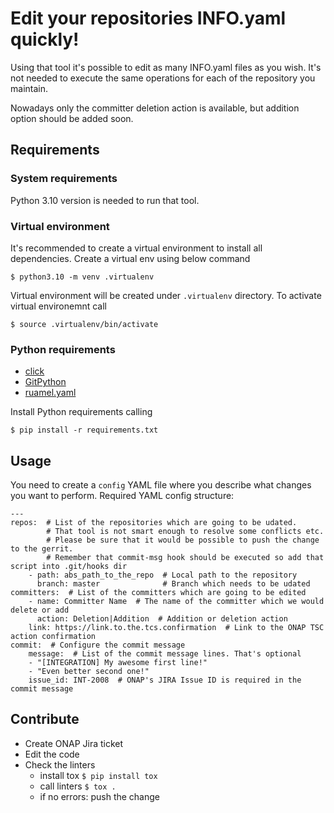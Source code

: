 # Edit your repositories INFO.yaml quickly!

Using that tool it's possible to edit as many INFO.yaml files as you wish. It's not needed to execute the same operations for each of the repository you maintain.

Nowadays only the committer deletion action is available, but addition option should be added soon.

## Requirements

### System requirements

Python 3.10 version is needed to run that tool.

### Virtual environment

It's recommended to create a virtual environment to install all dependencies. Create a virtual env using below command

```
$ python3.10 -m venv .virtualenv
```

Virtual environment will be created under `.virtualenv` directory.
To activate virtual environemnt call

```
$ source .virtualenv/bin/activate
```

### Python requirements

* [click](https://click.palletsprojects.com/en/8.0.x/)
* [GitPython](https://gitpython.readthedocs.io/en/stable/index.html)
* [ruamel.yaml](https://yaml.readthedocs.io/en/latest/)

Install Python requirements calling

```
$ pip install -r requirements.txt
```

## Usage

You need to create a `config` YAML file where you describe what changes you want to perform.
Required YAML config structure:

```
---
repos:  # List of the repositories which are going to be udated.
        # That tool is not smart enough to resolve some conflicts etc.
        # Please be sure that it would be possible to push the change to the gerrit.
        # Remember that commit-msg hook should be executed so add that script into .git/hooks dir
    - path: abs_path_to_the_repo  # Local path to the repository
      branch: master              # Branch which needs to be udated
committers:  # List of the committers which are going to be edited
    - name: Committer Name  # The name of the committer which we would delete or add
      action: Deletion|Addition  # Addition or deletion action
    link: https://link.to.the.tcs.confirmation  # Link to the ONAP TSC action confirmation
commit:  # Configure the commit message
    message:  # List of the commit message lines. That's optional
    - "[INTEGRATION] My awesome first line!"
    - "Even better second one!"
    issue_id: INT-2008  # ONAP's JIRA Issue ID is required in the commit message
```

## Contribute

- Create ONAP Jira ticket
- Edit the code
- Check the linters
  - install tox
  `$ pip install tox`
  - call linters
  `$ tox .`
  - if no errors: push the change